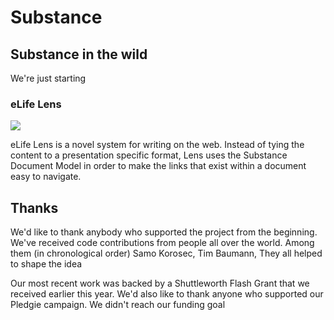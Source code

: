 # Substance


## Substance in the wild

We're just starting

### eLife Lens

![](http://backbonejs.org/docs/images/lens.png)

eLife Lens is a novel system for writing on the web. Instead of tying the content to a presentation specific format, Lens uses the Substance Document Model in order to make the links that exist within a document easy to navigate.

## Thanks

We'd like to thank anybody who supported the project from the beginning. We've received code contributions from people all over the world. Among them (in chronological order) Samo Korosec, Tim Baumann, They all helped to shape the idea

Our most recent work was backed by a Shuttleworth Flash Grant that we received earlier this year. We'd also like to thank anyone who supported our Pledgie campaign. We didn't reach our funding goal